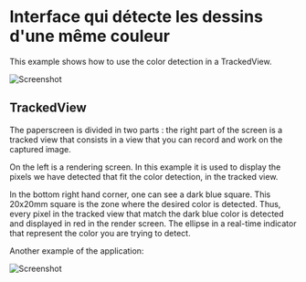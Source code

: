 # Interface qui détecte les dessins d'une même couleur

This example shows how to use the color detection in a TrackedView.

![Screenshot](https://github.com/potioc/Papart-examples/blob/master/papart-examples/Camera/StrokeDetection/strokedetection.png)

## TrackedView

The paperscreen is divided in two parts : the right part of the screen is a tracked view that consists in a view that you can record and work on the captured image.

On the left is a rendering screen. In this example it is used to display the pixels we have detected that fit the color detection, in the tracked view.


In the bottom right hand corner, one can see a dark blue square. This 20x20mm square is the zone where the desired color is detected. Thus, every pixel in the tracked view that match the dark blue color is detected and displayed in red in the render screen. 
The ellipse in a real-time indicator that represent the color you are trying to detect.

Another example of the application:

![Screenshot](https://github.com/potioc/Papart-examples/blob/master/papart-examples/Camera/StrokeDetection/strokedetection2.png)

